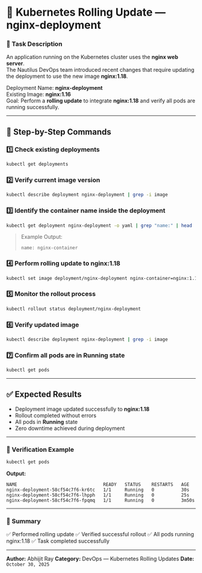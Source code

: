 # 🚀 Kubernetes Rolling Update — nginx-deployment

### 🧾 Task Description
An application running on the Kubernetes cluster uses the **nginx web server**.  
The Nautilus DevOps team introduced recent changes that require updating the deployment to use the new image **nginx:1.18**.  

Deployment Name: **nginx-deployment**  
Existing Image: **nginx:1.16**  
Goal: Perform a **rolling update** to integrate **nginx:1.18** and verify all pods are running successfully.

---

## 🧠 Step-by-Step Commands

### 1️⃣ Check existing deployments
```bash
kubectl get deployments
````

### 2️⃣ Verify current image version

```bash
kubectl describe deployment nginx-deployment | grep -i image
```

### 3️⃣ Identify the container name inside the deployment

```bash
kubectl get deployment nginx-deployment -o yaml | grep "name:" | head
```

> Example Output:
>
> ```
> name: nginx-container
> ```

### 4️⃣ Perform rolling update to nginx:1.18

```bash
kubectl set image deployment/nginx-deployment nginx-container=nginx:1.18
```

### 5️⃣ Monitor the rollout process

```bash
kubectl rollout status deployment/nginx-deployment
```

### 6️⃣ Verify updated image

```bash
kubectl describe deployment nginx-deployment | grep -i image
```

### 7️⃣ Confirm all pods are in **Running** state

```bash
kubectl get pods
```

---

## ✅ Expected Results

* Deployment image updated successfully to **nginx:1.18**
* Rollout completed without errors
* All pods in **Running** state
* Zero downtime achieved during deployment

---

### 🧩 Verification Example

```bash
kubectl get pods
```

**Output:**

```
NAME                                READY   STATUS    RESTARTS   AGE
nginx-deployment-58cf54c7f6-kr6tc   1/1     Running   0          30s
nginx-deployment-58cf54c7f6-lhpph   1/1     Running   0          25s
nginx-deployment-58cf54c7f6-fpqmq   1/1     Running   0          3m50s
```

---

### 🏁 Summary

✅ Performed rolling update
✅ Verified successful rollout
✅ All pods running nginx:1.18
✅ Task completed successfully

---

**Author:** Abhijit Ray
**Category:** DevOps — Kubernetes Rolling Updates
**Date:** `October 30, 2025`

```
